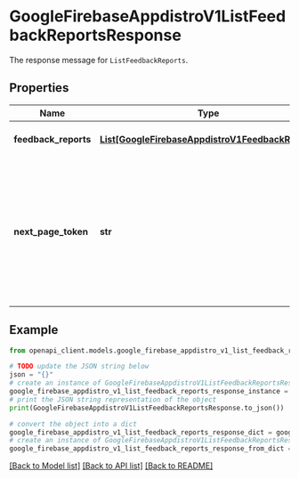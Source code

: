 # GoogleFirebaseAppdistroV1ListFeedbackReportsResponse

The response message for `ListFeedbackReports`.

## Properties

Name | Type | Description | Notes
------------ | ------------- | ------------- | -------------
**feedback_reports** | [**List[GoogleFirebaseAppdistroV1FeedbackReport]**](GoogleFirebaseAppdistroV1FeedbackReport.md) | The feedback reports | [optional] 
**next_page_token** | **str** | A short-lived token, which can be sent as &#x60;pageToken&#x60; to retrieve the next page. If this field is omitted, there are no subsequent pages. | [optional] 

## Example

```python
from openapi_client.models.google_firebase_appdistro_v1_list_feedback_reports_response import GoogleFirebaseAppdistroV1ListFeedbackReportsResponse

# TODO update the JSON string below
json = "{}"
# create an instance of GoogleFirebaseAppdistroV1ListFeedbackReportsResponse from a JSON string
google_firebase_appdistro_v1_list_feedback_reports_response_instance = GoogleFirebaseAppdistroV1ListFeedbackReportsResponse.from_json(json)
# print the JSON string representation of the object
print(GoogleFirebaseAppdistroV1ListFeedbackReportsResponse.to_json())

# convert the object into a dict
google_firebase_appdistro_v1_list_feedback_reports_response_dict = google_firebase_appdistro_v1_list_feedback_reports_response_instance.to_dict()
# create an instance of GoogleFirebaseAppdistroV1ListFeedbackReportsResponse from a dict
google_firebase_appdistro_v1_list_feedback_reports_response_from_dict = GoogleFirebaseAppdistroV1ListFeedbackReportsResponse.from_dict(google_firebase_appdistro_v1_list_feedback_reports_response_dict)
```
[[Back to Model list]](../README.md#documentation-for-models) [[Back to API list]](../README.md#documentation-for-api-endpoints) [[Back to README]](../README.md)


